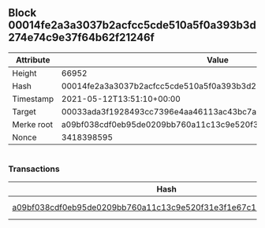 ## Block 00014fe2a3a3037b2acfcc5cde510a5f0a393b3d274e74c9e37f64b62f21246f

Attribute | Value
--- | ---
Height | 66952
Hash | 00014fe2a3a3037b2acfcc5cde510a5f0a393b3d274e74c9e37f64b62f21246f
Timestamp | 2021-05-12T13:51:10+00:00
Target | 00033ada3f1928493cc7396e4aa46113ac43bc7ac52aab5d08e3934913716f64
Merke root | a09bf038cdf0eb95de0209bb760a11c13c9e520f31e3f1e67c1528c76c95674c
Nonce | 3418398595

```

```

### Transactions

Hash | Amount
--- | ---
[a09bf038cdf0eb95de0209bb760a11c13c9e520f31e3f1e67c1528c76c95674c](a09bf038cdf0eb95de0209bb760a11c13c9e520f31e3f1e67c1528c76c95674c.md) | 10.00000000 SKEPTI 
